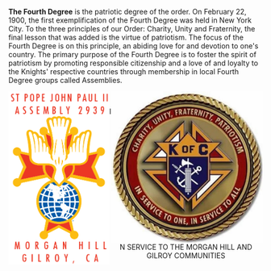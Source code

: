 **The Fourth Degree** is the patriotic degree of the order. On February 22, 1900, the first
exemplification of the Fourth Degree was held in New York City. To the three principles
of our Order: Charity, Unity and Fraternity, the final lesson that was added is the virtue
of patriotism. The focus of the Fourth Degree is on this principle, an abiding love for
and devotion to one's country. The primary purpose of the Fourth Degree is to foster the
spirit of patriotism by promoting responsible citizenship and a love of and loyalty to
the Knights' respective countries through membership in local Fourth Degree groups called
Assemblies.
<div>
<p align="center"><img align="left" img src="assets/img/2939logoA.png" width="200"><img align="right" img src="assets/img/kofc9.jpg" width="300"></p>
</div>
<br>
<div>
<p align="center">IN SERVICE TO THE MORGAN HILL AND GILROY COMMUNITIES</p>
</div>

